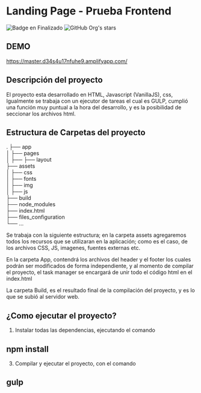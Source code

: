 # Landing Page - Prueba Frontend

![Badge en Finalizado](https://img.shields.io/badge/STATUS-EN%20DESAROLLO-green)
![GitHub Org's stars](https://img.shields.io/github/stars/camilafernanda?style=social)

## DEMO
https://master.d34s4u17nfuhe9.amplifyapp.com/

## Descripción del proyecto
El proyecto esta desarrollado en HTML, Javascript (VanillaJS), css, Igualmente se trabaja con un ejecutor de tareas el cual es GULP, cumplió una función muy puntual a la hora del desarrollo, y es la posibilidad de seccionar los archivos html.

## Estructura de Carpetas del proyecto

.
├── app <br>
│   ├── pages <br>
│   ├──  ├── layout <br>
├── assets <br>
│   ├── css <br>
│   ├── fonts <br>
│   ├── img <br>
│   ├── js <br>
├── build <br>
├── node_modules <br>
├── index.html <br>
├── files_configuration <br>
└── ...

Se trabaja con la siguiente estructura; en la carpeta assets agregaremos todos los recursos que se utilizaran en la aplicación; como es el caso, de los archivos CSS, JS, imagenes, fuentes externas etc.

En la carpeta App, contendrá los archivos del header y el footer los cuales podrán ser modificados de forma independiente, y al momento de compilar el proyecto, el task manager se encargará de unir todo el código html en el index.html

La carpeta Build, es el resultado final de la compilación del proyecto, y es lo que se subió al servidor web.

## ¿Como ejecutar el proyecto?

1. Instalar todas las dependencias, ejecutando el comando 
## <b> npm install </b>
3. Compilar y ejecutar el proyecto, con el comando 
## <b> gulp </b>



